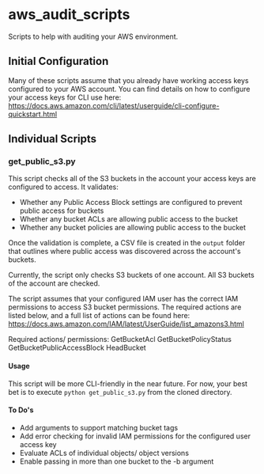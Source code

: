 # aws_audit_scripts
Scripts to help with auditing your AWS environment.

## Initial Configuration
Many of these scripts assume that you already have working access keys configured to your AWS account. You can find details on how to configure your access keys for CLI use here: https://docs.aws.amazon.com/cli/latest/userguide/cli-configure-quickstart.html

## Individual Scripts

### get_public_s3.py
This script checks all of the S3 buckets in the account your access keys are configured to access. It validates:
- Whether any Public Access Block settings are configured to prevent public access for buckets
- Whether any bucket ACLs are allowing public access to the bucket
- Whether any bucket policies are allowing public access to the bucket

Once the validation is complete, a CSV file is created in the `output` folder that outlines where public access was discovered across the account's buckets.

Currently, the script only checks S3 buckets of one account. All S3 buckets of the account are checked.

The script assumes that your configured IAM user has the correct IAM permissions to access S3 bucket permissions. The required actions are listed below, and a full list of actions can be found here: https://docs.aws.amazon.com/IAM/latest/UserGuide/list_amazons3.html

Required actions/ permissions:
GetBucketAcl
GetBucketPolicyStatus
GetBucketPublicAccessBlock
HeadBucket

#### Usage
This script will be more CLI-friendly in the near future. For now, your best bet is to execute `python get_public_s3.py` from the cloned directory. 

#### To Do's
- Add arguments to support matching bucket tags
- Add error checking for invalid IAM permissions for the configured user access key
- Evaluate ACLs of individual objects/ object versions
- Enable passing in more than one bucket to the -b argument

